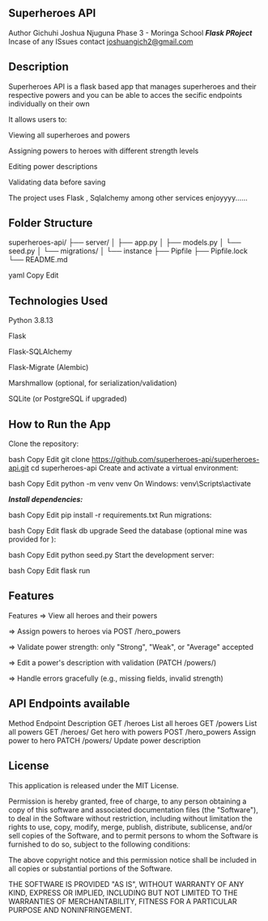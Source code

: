 ## Superheroes API
Author Gichuhi Joshua Njuguna Phase 3 - Moringa School 
***Flask PRoject***
Incase of any ISsues  contact 
joshuangich2@gmail.com
## Description
Superheroes API is a flask based app that manages superheroes and their respective powers and you can be able to acces the secific endpoints individually on their own

It allows users to:

Viewing all superheroes and powers

Assigning powers to heroes with different strength levels

Editing power descriptions

Validating data before saving

The project uses Flask , Sqlalchemy among other services enjoyyyy......

## Folder Structure 
superheroes-api/
├── server/
│   ├── app.py
│   ├── models.py
│   └── seed.py
│   └── migrations/
│   └── instance
├── Pipfile
├── Pipfile.lock
└── README.md


yaml Copy Edit

## Technologies Used
Python 3.8.13

Flask

Flask-SQLAlchemy

Flask-Migrate (Alembic)

Marshmallow (optional, for serialization/validation)

SQLite (or PostgreSQL if upgraded)


## How to Run the App
Clone the repository:

bash
Copy
Edit
git clone https://github.com/superheroes-api/superheroes-api.git
cd superheroes-api
Create and activate a virtual environment:

bash
Copy
Edit
python -m venv venv
On Windows: venv\Scripts\activate

***Install dependencies:***

bash
Copy
Edit
pip install -r requirements.txt
Run migrations:

bash
Copy
Edit
flask db upgrade
Seed the database (optional mine was provided for ):

bash
Copy
Edit
python seed.py
Start the development server:

bash
Copy
Edit
flask run

## Features
 Features
=> View all heroes and their powers

=> Assign powers to heroes via POST /hero_powers

=> Validate power strength: only "Strong", "Weak", or "Average" accepted

=> Edit a power's description with validation (PATCH /powers/<id>)

=> Handle errors gracefully (e.g., missing fields, invalid strength)

## API Endpoints available
Method	Endpoint	Description
GET	/heroes	List all heroes
GET	/powers	List all powers
GET	/heroes/<id>	Get hero with powers
POST	/hero_powers	Assign power to hero
PATCH	/powers/<id>	Update power description



## License
This application is released under the MIT License.

Permission is hereby granted, free of charge, to any person obtaining a copy of this software and associated documentation files (the "Software"), to deal in the Software without restriction, including without limitation the rights to use, copy, modify, merge, publish, distribute, sublicense, and/or sell copies of the Software, and to permit persons to whom the Software is furnished to do so, subject to the following conditions:

The above copyright notice and this permission notice shall be included in all copies or substantial portions of the Software.

THE SOFTWARE IS PROVIDED "AS IS", WITHOUT WARRANTY OF ANY KIND, EXPRESS OR IMPLIED, INCLUDING BUT NOT LIMITED TO THE WARRANTIES OF MERCHANTABILITY, FITNESS FOR A PARTICULAR PURPOSE AND NONINFRINGEMENT.
